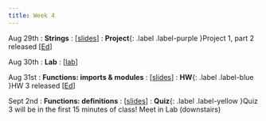 ```yaml
---
title: Week 4
---
```


Aug 29th
: **Strings**
  : [[slides](https://docs.google.com/presentation/d/1LOIe3fnJM-l-cLv_PisruV6MU6hxfdo4/edit?usp=sharing&ouid=114310739312164916072&rtpof=true&sd=true)]
: **Project**{: .label .label-purple }Project 1, part 2 released [[Ed](https://edstem.org/us/courses/24414/lessons/42908/slides/248314)]

Aug 30th
: **Lab**
  : [[lab](https://edstem.org/us/courses/24414/lessons/42974/slides/249205)]

Aug 31st
: **Functions: imports & modules**
  : [[slides](https://docs.google.com/presentation/d/1TvR8Rg8w0TDAhtryIMRHfip00__RMKwe/edit?usp=sharing&ouid=114310739312164916072&rtpof=true&sd=true)]
: **HW**{: .label .label-blue }HW 3 released [[Ed](#)]

Sept 2nd
: **Functions: definitions**
  : [[slides](#)]
: **Quiz**{: .label .label-yellow }Quiz 3 will be in the first 15 minutes of class! Meet in Lab (downstairs)

